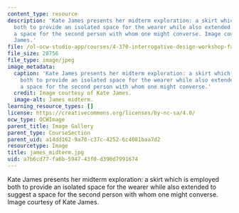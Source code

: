 ```yaml
---
content_type: resource
description: 'Kate James presents her midterm exploration: a skirt which is employed
  both to provide an isolated space for the wearer while also extended to suggest
  a space for the second person with whom one might converse. Image courtesy of Kate
  James.'
file: /ol-ocw-studio-app/courses/4-370-interrogative-design-workshop-fall-2005/a7b6cd77fa6b594743f0d390d7991674_james_midterm.jpg
file_size: 28756
file_type: image/jpeg
image_metadata:
  caption: 'Kate James presents her midterm exploration: a skirt which is employed
    both to provide an isolated space for the wearer while also extended to suggest
    a space for the second person with whom one might converse.'
  credit: Image courtesy of Kate James.
  image-alt: James midterm.
learning_resource_types: []
license: https://creativecommons.org/licenses/by-nc-sa/4.0/
ocw_type: OCWImage
parent_title: Image Gallery
parent_type: CourseSection
parent_uid: a14dd162-9a70-c37c-4252-6c4081baa7d2
resourcetype: Image
title: james_midterm.jpg
uid: a7b6cd77-fa6b-5947-43f0-d390d7991674
---
```

Kate James presents her midterm exploration: a skirt which is employed both to provide an isolated space for the wearer while also extended to suggest a space for the second person with whom one might converse. Image courtesy of Kate James.